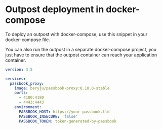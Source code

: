 # Outpost deployment in docker-compose

To deploy an outpost with docker-compose, use  this snippet in your docker-compose file.

You can also run the outpost in a separate docker-compose project, you just have to ensure that the outpost container can reach your application container.

```yaml
version: 3.5

services:
  passbook_proxy:
    image: beryju/passbook-proxy:0.10.0-stable
    ports:
      - 4180:4180
      - 4443:4443
    environment:
      PASSBOOK_HOST: https://your-passbook.tld
      PASSBOOK_INSECURE: 'false'
      PASSBOOK_TOKEN: token-generated-by-passbook
```
